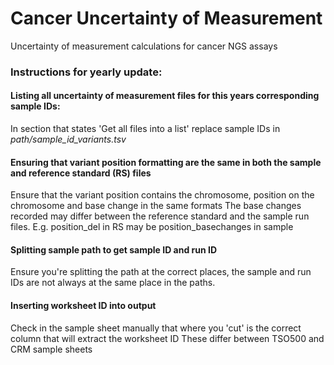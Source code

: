 # Cancer Uncertainty of Measurement
Uncertainty of measurement calculations for cancer NGS assays

### Instructions for yearly update:
#### Listing all uncertainty of measurement files for this years corresponding sample IDs:
  In section that states 'Get all files into a list' replace sample IDs in _path/sample_id_variants.tsv_ 

#### Ensuring that variant position formatting are the same in both the sample and reference standard (RS) files
  Ensure that the variant position contains the chromosome, position on the chromosome and base change in the same formats
  The base changes recorded may differ between the reference standard and the sample run files. E.g. position_del in RS may be position_basechanges in sample 
  
#### Splitting sample path to get sample ID and run ID
  Ensure you're splitting the path at the correct places, the sample and run IDs are not always at the same place in the paths.
  
#### Inserting worksheet ID into output
  Check in the sample sheet manually that where you 'cut' is the correct column that will extract the worksheet ID
  These differ between TSO500 and CRM sample sheets
